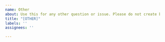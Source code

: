 ```yaml
---
name: Other
about: Use this for any other question or issue. Please do not create blank issues
title: "[OTHER]"
labels: ''
assignees: ''

---
```



